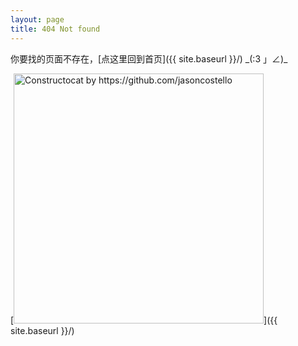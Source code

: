 ```yaml
---
layout: page
title: 404 Not found
---
```


你要找的页面不存在，[点这里回到首页]({{ site.baseurl }}/) \_(:3 」∠)\_

[<img src="{{ site.baseurl }}/images/404.jpg" alt="Constructocat by https://github.com/jasoncostello" style="width: 400px;"/>]({{ site.baseurl }}/)
